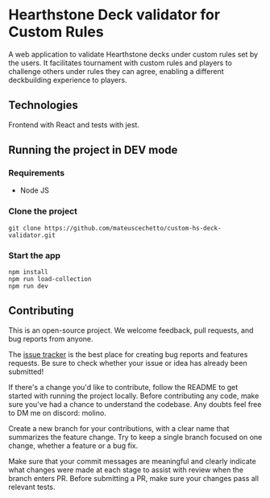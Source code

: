 # Hearthstone Deck validator for Custom Rules

A web application to validate Hearthstone decks under custom rules set by the users. It facilitates tournament with custom rules and players to challenge others under rules they can agree, enabling a different deckbuilding experience to players.

## Technologies

Frontend with React and tests with jest.

## Running the project in DEV mode

### Requirements

- Node JS

### Clone the project

    git clone https://github.com/mateuscechetto/custom-hs-deck-validator.git


### Start the app

    npm install
    npm run load-collection
    npm run dev

## Contributing

This is an open-source project. We welcome feedback, pull requests, and bug reports from anyone.

The [issue tracker](https://github.com/mateuscechetto/custom-hs-deck-validator/issues) is the best place for creating bug reports and features requests. Be sure to check whether your issue or idea has already been submitted!

If there's a change you'd like to contribute, follow the README to get started with running the project locally. Before contributing any code, make sure you've had a chance to understand the codebase. Any doubts feel free to DM me on discord: molino.

Create a new branch for your contributions, with a clear name that summarizes the feature change. Try to keep a single branch focused on one change, whether a feature or a bug fix.

Make sure that your commit messages are meaningful and clearly indicate what changes were made at each stage to assist with review when the branch enters PR. Before submitting a PR, make sure your changes pass all relevant tests.
